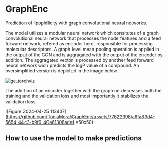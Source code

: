 # GraphEnc
Prediction of lipophilicity with graph convolutional neural networks.

The model utilizes a modular neural network which consitutes of a graph convolutional neural network that processes the node features and a feed forward network, refered as encoder here, responsible for processing molecular descriptors. A graph level mean pooling operation is applied in the output of the GCN and is aggragated with the output of the encoder by addition. The aggragated vector is processed by another feed forward neural network wich predicts the logP value of a compound. An oversimplified version is depicted in the image below.

![ge_torchviz](https://github.com/ToniaMera/GraphEnc/assets/77622398/e347f711-df97-4a50-a25a-cd955076adfc)

The addition of an encoder together with the graph nn decreases both the training and the validation loss and most importantly it stabilizes the validation loss.

![Figure 2024-04-25 113437](https://github.com/ToniaMera/GraphEnc/assets/77622398/a6fa83d4-5654-44c3-b9f9-40a61308adef =50x50)

## How to use the model to make predictions
